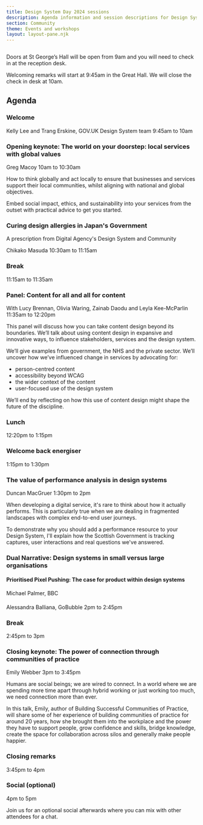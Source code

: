 ```yaml
---
title: Design System Day 2024 sessions 
description: Agenda information and session descriptions for Design System Day 2024.
section: Community
theme: Events and workshops
layout: layout-pane.njk
---
```


<img class="app-image--no-border govuk-!-margin-bottom-9" src="/images/dsd24-24.svg" alt="" role="presentation">

Doors at St George’s Hall will be open from 9am and you will need to check in at the reception desk.

Welcoming remarks will start at 9:45am in the Great Hall. We will close the check in desk at 10am.

## Agenda

### Welcome

Kelly Lee and Trang Erskine, GOV.UK Design System team
9:45am to 10am

### Opening keynote: The world on your doorstep: local services with global values

Greg Macoy
10am to 10:30am

How to think globally and act locally to ensure that businesses and services support their local communities, whilst aligning with national and global objectives.

Embed social impact, ethics, and sustainability into your services from the outset with practical advice to get you started.

### Curing design allergies in Japan's Government

A prescription from Digital Agency's Design System and Community

Chikako Masuda
10:30am to 11:15am

### Break

11:15am to 11:35am

### Panel: Content for all and all for content

With Lucy Brennan, Olivia Waring, Zainab Daodu and Leyla Kee-McParlin
11:35am to 12:20pm

This panel will discuss how you can take content design beyond its boundaries. We’ll talk about using content design in expansive and innovative ways, to influence stakeholders, services and the design system.

We’ll give examples from government, the NHS and the private sector. We’ll uncover how we’ve influenced change in services by advocating for:

- person-centred content
- accessibility beyond WCAG
- the wider context of the content
- user-focused use of the design system

We’ll end by reflecting on how this use of content design might shape the future of the discipline.

### Lunch

12:20pm to 1:15pm

### Welcome back energiser

1:15pm to 1:30pm

### The value of performance analysis in design systems

Duncan MacGruer
1:30pm to 2pm

When developing a digital service, it's rare to think about how it actually performs. This is particularly true when we are dealing in fragmented landscapes with complex end-to-end user journeys.

To demonstrate why you should add a performance resource to your Design System, I'll explain how the Scottish Government is tracking captures, user interactions and real questions we've answered.

### Dual Narrative: Design systems in small versus large organisations

#### Prioritised Pixel Pushing: The case for product within design systems

Michael Palmer, BBC

####

Alessandra Balliana, GoBubble
2pm to 2:45pm

### Break

2:45pm to 3pm

### Closing keynote: The power of connection through communities of practice

Emily Webber
3pm to 3:45pm

Humans are social beings; we are wired to connect. In a world where we are spending more time apart through hybrid working or just working too much, we need connection more than ever.

In this talk, Emily, author of Building Successful Communities of Practice, will share some of her experience of building communities of practice for around 20 years, how she brought them into the workplace and the power they have to support people, grow confidence and skills, bridge knowledge, create the space for collaboration across silos and generally make people happier.

### Closing remarks

3:45pm to 4pm

### Social (optional)

4pm to 5pm

Join us for an optional social afterwards where you can mix with other attendees for a chat.
